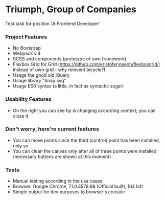 # Triumph, Group of Companies
Test task for position 'Jr Frontend Developer'


### Project Features  
* No Bootstrap
* Webpack v.4
* SCSS and components (prototype of own framework)
* Flexbox Grid for Grid (https://github.com/kristoferjoseph/flexboxgrid/; instead of own grid - why reinvent bicycle?)
* Usage the good old jQuery
* Usage library "Snap.svg"
* Usage ES6 syntax (a little, in fact as syntactic sugar)

### Usability Features  
* On the right you can see tip is changing according context; you can close it


### Don't worry, here're current features  
* You can move points since the third (control) point has been installed, only so
* You can clean the canvas only after all of three points were installed (necessary buttons are shown at this moment)

### Tests  
* Manual testing according to the use cases
* Browser: Google Chrome, 71.0.3578.98 (Official built), (64 bit)
* Simple output for dev purposes to browser's console
